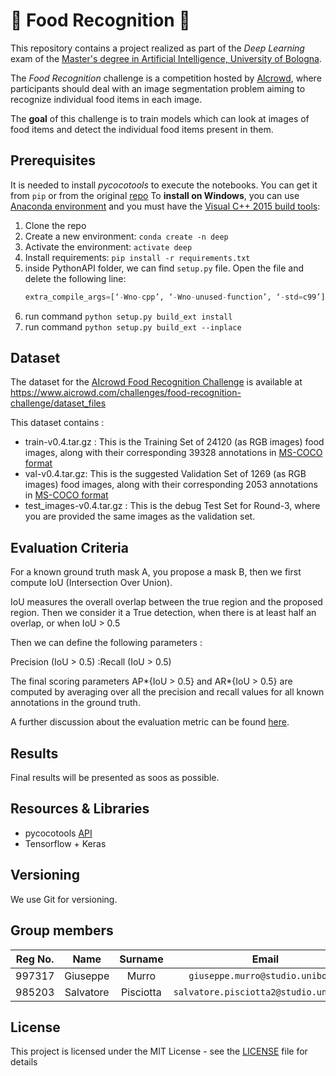 # :pizza: Food Recognition :poultry_leg:

This repository contains a project realized as part of the *Deep Learning* exam of the [Master's degree in Artificial Intelligence, University of Bologna](https://corsi.unibo.it/2cycle/artificial-intelligence).

The *Food Recognition* challenge is a competition hosted by [AIcrowd](https://www.aicrowd.com/challenges/food-recognition-challenge), where participants should deal with an image segmentation problem aiming to recognize individual food items in each image.

The **goal** of this challenge is to train models which can look at images of food items and detect the individual food items present in them.

## Prerequisites
It is needed to install *pycocotools* to execute the notebooks.
You can get it from `pip` or from the original [repo](https://github.com/cocodataset/cocoapi) 
To **install on Windows**, you can use [Anaconda environment](https://www.anaconda.com/products/individual) and you must have the [Visual C++ 2015 build tools](https://go.microsoft.com/fwlink/?LinkId=691126):
1. Clone the repo
2. Create a new environment: `conda create -n deep`
3. Activate the environment: `activate deep`
4. Install requirements:  `pip install -r requirements.txt`
5. inside PythonAPI folder, we can find `setup.py` file. Open the file and delete the following line:
    ```python
    extra_compile_args=[‘-Wno-cpp’, ‘-Wno-unused-function’, ‘-std=c99’]
    ```
6. run command `python setup.py build_ext install`
7. run command `python setup.py build_ext --inplace`

## Dataset

The dataset for the [AIcrowd Food Recognition Challenge](https://www.aicrowd.com/challenges/food-recognition-challenge) is available at https://www.aicrowd.com/challenges/food-recognition-challenge/dataset_files

This dataset contains :

- train-v0.4.tar.gz : This is the Training Set of 24120 (as RGB images) food images, along with their corresponding 39328 annotations in [MS-COCO format](http://cocodataset.org/#home)
- val-v0.4.tar.gz: This is the suggested Validation Set of 1269 (as RGB images) food images, along with their corresponding 2053 annotations in [MS-COCO format](http://cocodataset.org/#home)
- test_images-v0.4.tar.gz : This is the debug Test Set for Round-3, where you are provided the same images as the validation set.



## Evaluation Criteria

For a known ground truth mask A, you propose a mask B, then we first compute IoU (Intersection Over Union).

IoU measures the overall overlap between the true region and the proposed region. Then we consider it a True detection, when there is at least half an overlap, or when IoU > 0.5

Then we can define the following parameters :

Precision (IoU > 0.5) :Recall (IoU > 0.5)

The final scoring parameters AP*{IoU > 0.5} and AR*{IoU > 0.5} are computed by averaging over all the precision and recall values for all known annotations in the ground truth.

A further discussion about the evaluation metric can be found [here](https://discourse.aicrowd.com/t/evaluation-criteria/2668).



## Results

Final results will be presented as soos as possible.



## Resources & Libraries

* pycocotools [API](https://github.com/cocodataset/cocoapi)
* Tensorflow + Keras



## Versioning

We use Git for versioning.



## Group members

| Reg No. |   Name    |  Surname  |                 Email                  |                       Username                        |
| :-----: | :-------: | :-------: | :------------------------------------: | :---------------------------------------------------: |
| 997317  | Giuseppe  |   Murro   |    `giuseppe.murro@studio.unibo.it`    |         [_gmurro_](https://github.com/gmurro)         |
| 985203  | Salvatore | Pisciotta | `salvatore.pisciotta2@studio.unibo.it` | [_SalvoPisciotta_](https://github.com/SalvoPisciotta) |



## License

This project is licensed under the MIT License - see the [LICENSE](LICENSE) file for details